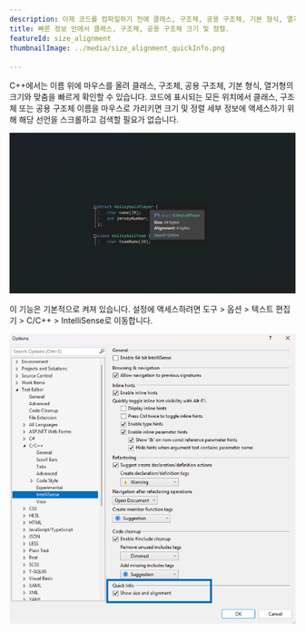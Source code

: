 ```yaml
---
description: 이제 코드를 컴파일하기 전에 클래스, 구조체, 공용 구조체, 기본 형식, 열거형의 크기와 정렬을 볼 수 있습니다.
title: 빠른 정보 안에서 클래스, 구조체, 공용 구조체 크기 및 정렬.
featureId: size_alignment
thumbnailImage: ../media/size_alignment_quickInfo.png

---
```



C++에서는 이름 위에 마우스를 올려 클래스, 구조체, 공용 구조체, 기본 형식, 열거형의 크기와 맞춤을 빠르게 확인할 수 있습니다. 코드에 표시되는 모든 위치에서 클래스, 구조체 또는 공용 구조체 이름을 마우스로 가리키면 크기 및 정렬 세부 정보에 액세스하기 위해 해당 선언을 스크롤하고 검색할 필요가 없습니다.

![크기 및 정렬](../media/size_alignment_quickInfo.png "크기 및 정렬")

이 기능은 기본적으로 켜져 있습니다. 설정에 액세스하려면 도구 > 옵션 > 텍스트 편집기 > C/C++ > IntelliSense로 이동합니다.

![크기 및 정렬 설정](../media/setting_size_alignment.png "크기 및 정렬 설정")
